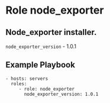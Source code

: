 Role node_exporter
==================

Node_exporter installer.
--------------
`node_exporter_version` - 1.0.1

Example Playbook
----------------

    - hosts: servers
      roles:
         - role: node_exporter
           node_exporter_version: 1.0.1


